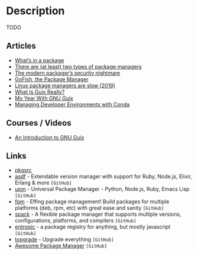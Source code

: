 # Description

TODO


## Articles

- [What’s in a package](https://hpc.guix.info/blog/2021/09/whats-in-a-package/)
- [There are (at least) two types of package managers](https://utcc.utoronto.ca/~cks/space/blog/tech/PackageManagersTwoTypes)
- [The modern packager’s security nightmare](https://blogs.gentoo.org/mgorny/2021/02/19/the-modern-packagers-security-nightmare/)
- [GoFish, the Package Manager](https://gofi.sh/#intro)
- [Linux package managers are slow (2019)](https://michael.stapelberg.ch/posts/2019-08-17-linux-package-managers-are-slow/)
- [What Is Guix Really?](https://www.ryanprior.com/posts/what-is-guix-really/)
- [My Year With GNU Guix](https://elais.codes/my-year-with-gnu-guix.html)
- [Managing Developer Environments with Conda](https://interrupt.memfault.com/blog/conda-developer-environments#managing-developer-environments-with-conda)


## Courses / Videos

- [An Introduction to GNU Guix](https://youtu.be/iBaqOK75cho)


## Links

- [pkgsrc](https://www.pkgsrc.org/)
- [asdf](https://github.com/asdf-vm/asdf) - Extendable version manager with support for Ruby, Node.js, Elixir, Erlang & more `[GitHub]`
- [upm](https://github.com/replit/upm) - Universal Package Manager - Python, Node.js, Ruby, Emacs Lisp `[GitHub]`
- [fpm](https://github.com/jordansissel/fpm) - Effing package management! Build packages for multiple platforms (deb, rpm, etc) with great ease and sanity `[GitHub]`
- [spack](https://github.com/spack/spack) - A flexible package manager that supports multiple versions, configurations, platforms, and compilers `[GitHub]`
- [entropic](https://github.com/entropic-dev/entropic) - a package registry for anything, but mostly javascript `[GitHub]`
- [topgrade](https://github.com/r-darwish/topgrade/) - Upgrade everything `[GitHub]`
- [Awesome Package Manager](https://github.com/damon-kwok/awesome-package-manager) `[GitHub]`
